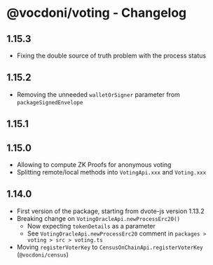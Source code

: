 # @vocdoni/voting - Changelog

## 1.15.3

- Fixing the double source of truth problem with the process status

## 1.15.2

- Removing the unneeded `walletOrSigner` parameter from `packageSignedEnvelope`

## 1.15.1
## 1.15.0

- Allowing to compute ZK Proofs for anonymous voting
- Splitting remote/local methods into `VotingApi.xxx` and `Voting.xxx`

## 1.14.0

- First version of the package, starting from dvote-js version 1.13.2
- Breaking change on `VotingOracleApi.newProcessErc20()`
  - Now expecting `tokenDetails` as a parameter
  - See `VotingOracleApi.newProcessErc20` comment in `packages > voting > src > voting.ts`
- Moving `registerVoterKey` to `CensusOnChainApi.registerVoterKey` (`@vocdoni/census`)
